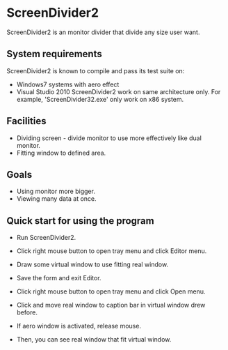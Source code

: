 # ScreenDivider2

ScreenDivider2 is an monitor divider that divide any size user want.

## System requirements
ScreenDivider2 is known to compile and pass its test suite on:
* Windows7 systems with aero effect
* Visual Studio 2010
ScreenDivider2 work on same architecture only. For example, 'ScreenDivider32.exe' only work on x86 system.

## Facilities
* Dividing screen - divide monitor to use more effectively like dual monitor.
* Fitting window to defined area.

## Goals
* Using monitor more bigger.
* Viewing many data at once.

## Quick start for using the program
* Run ScreenDivider2.
* Click right mouse button to open tray menu and click Editor menu.
* Draw some virtual window to use fitting real window.
* Save the form and exit Editor.
* Click right mouse button to open tray menu and click Open menu.

* Click and move real window to caption bar in virtual window drew before.

* If aero window is activated, release mouse.
* Then, you can see real window that fit virtual window.
